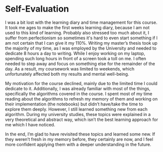 # Self-Evaluation

I was a bit lost with the learning diary and time management for this course. It took me ages to make the first weeks learning diary, because I am not used to this kind of learning. Probably also stressed too much about it, I suffer from perfectionism so sometimes it's hard to even start something if I am not certain that I can give it my 110%. Writing my master’s thesis took up the majority of my time, as I was employed by the University and needed to dedicate 8 hours a day to writing. While I enjoy working on my laptop, spending such long hours in front of a screen took a toll on me. I often needed to step away and focus on something else for the remainder of the day. As a result, my coursework was limited to weekends, which unfortunately affected both my results and mental well-being.

My motivation for the course declined, mainly due to the limited time I could dedicate to it. Additionally, I was already familiar with most of the things, specifically the algorithms covered in the course. I spent most of my time reading about the algorithms to refresh my memory of them and working on their implementation (the notebooks) but didn’t have/take the time to explore them deeply. However, I still learned something new from each algorithm. During my university studies, these topics were explained in a very theoretical and abstract way, which isn’t the best learning approach for me which I have noticed.

In the end, I’m glad to have revisited these topics and learned some new. If they weren’t fresh in my memory before, they certainly are now, and I feel more confident applying them with a deeper understanding in the future.

